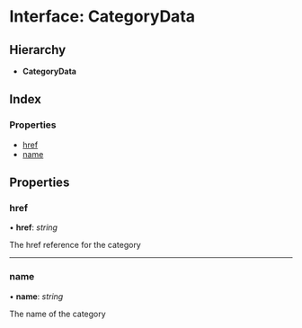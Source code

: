 # Interface: CategoryData

## Hierarchy

-   **CategoryData**

## Index

### Properties

-   [href](categorydata.md#href)
-   [name](categorydata.md#name)

## Properties

### href

• **href**: _string_

The href reference for the category

---

### name

• **name**: _string_

The name of the category
